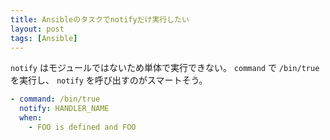 ```yaml
---
title: Ansibleのタスクでnotifyだけ実行したい
layout: post
tags: [Ansible]
---
```


`notify` はモジュールではないため単体で実行できない。
`command` で `/bin/true` を実行し、 `notify` を呼び出すのがスマートそう。

```yml
- command: /bin/true
  notify: HANDLER_NAME
  when:
    - FOO is defined and FOO
```
